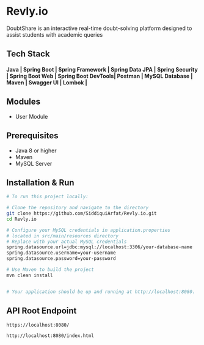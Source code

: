 # Revly.io

DoubtShare is an interactive real-time doubt-solving platform designed to assist students with academic queries


## Tech Stack

#### Java | Spring Boot | Spring Framework | Spring Data JPA | Spring Security | Spring Boot Web | Spring Boot DevTools| Postman | MySQL Database | Maven | Swagger UI | Lombok |

## Modules

- User Module

## Prerequisites

- Java 8 or higher
- Maven
- MySQL Server


## Installation & Run
```bash
# To run this project locally:

# Clone the repository and navigate to the directory
git clone https://github.com/SiddiquiArfat/Revly.io.git
cd Revly.io

# Configure your MySQL credentials in application.properties
# located in src/main/resources directory
# Replace with your actual MySQL credentials
spring.datasource.url=jdbc:mysql://localhost:3306/your-database-name
spring.datasource.username=your-username
spring.datasource.password=your-password

# Use Maven to build the project
mvn clean install


# Your application should be up and running at http://localhost:8080.
```

## API Root Endpoint

```
https://localhost:8080/
```

```
http://localhost:8080/index.html
